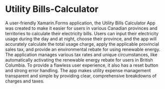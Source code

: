 # Utility Bills-Calculator

A user-friendly Xamarin.Forms application, the Utility Bills Calculator App was created to make it easier for users in various Canadian provinces and territories to calculate their electricity bills. Users can input their electricity usage during the day and at night, choose their province, and the app will accurately calculate the total usage charge, apply the applicable provincial sales tax, and provide an environmental rebate for using renewable energy. The application manages various tax rates and unique circumstances, like automatically activating the renewable energy rebate for users in British Columbia. To provide a flawless user experience, it also has a reset button and strong error handling. The app makes utility expense management transparent and simple by providing clear, comprehensive breakdowns of charges and taxes.
